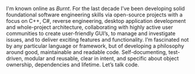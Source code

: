 I'm known online as *Burnt*. For the last decade I’ve been developing solid foundational software engineering skills via open-source projects with a focus on C++, C#, reverse engineering, desktop application development and whole-project architecture, collaborating with highly active user communities to create user-friendly GUI’s, to manage and investigate issues, and to deliver exciting features and functionality. 
I’m fascinated not by any particular language or framework, but of developing a philosophy around good, maintainable and readable code. Self-documenting, test-driven, modular and reusable, clear in intent, and specific about object ownership, dependencies and lifetime. Let’s talk code.